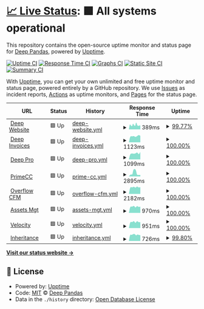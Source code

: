 # [📈 Live Status](https://syvtec.github.io/guardian): <!--live status--> **🟩 All systems operational**

This repository contains the open-source uptime monitor and status page for [Deep Pandas](https://syvtec.github.io/guardian), powered by [Upptime](https://github.com/upptime/upptime).

[![Uptime CI](https://github.com/syvtec/guardian/workflows/Uptime%20CI/badge.svg)](https://github.com/syvtec/guardian/actions?query=workflow%3A%22Uptime+CI%22)
[![Response Time CI](https://github.com/syvtec/guardian/workflows/Response%20Time%20CI/badge.svg)](https://github.com/syvtec/guardian/actions?query=workflow%3A%22Response+Time+CI%22)
[![Graphs CI](https://github.com/syvtec/guardian/workflows/Graphs%20CI/badge.svg)](https://github.com/syvtec/guardian/actions?query=workflow%3A%22Graphs+CI%22)
[![Static Site CI](https://github.com/syvtec/guardian/workflows/Static%20Site%20CI/badge.svg)](https://github.com/syvtec/guardian/actions?query=workflow%3A%22Static+Site+CI%22)
[![Summary CI](https://github.com/syvtec/guardian/workflows/Summary%20CI/badge.svg)](https://github.com/syvtec/guardian/actions?query=workflow%3A%22Summary+CI%22)

With [Upptime](https://upptime.js.org), you can get your own unlimited and free uptime monitor and status page, powered entirely by a GitHub repository. We use [Issues](https://github.com/syvtec/guardian/issues) as incident reports, [Actions](https://github.com/syvtec/guardian/actions) as uptime monitors, and [Pages](https://syvtec.github.io/guardian) for the status page.

<!--start: status pages-->
<!-- This summary is generated by Upptime (https://github.com/upptime/upptime) -->
<!-- Do not edit this manually, your changes will be overwritten -->
<!-- prettier-ignore -->
| URL | Status | History | Response Time | Uptime |
| --- | ------ | ------- | ------------- | ------ |
| <img alt="" src="https://icons.duckduckgo.com/ip3/deepofficegroup.com.ico" height="13"> [Deep Website](https://deepofficegroup.com) | 🟩 Up | [deep-website.yml](https://github.com/syvtec/guardian/commits/HEAD/history/deep-website.yml) | <details><summary><img alt="Response time graph" src="./graphs/deep-website/response-time-week.png" height="20"> 389ms</summary><br><a href="https://syvtec.github.io/guardian/history/deep-website"><img alt="Response time 404" src="https://img.shields.io/endpoint?url=https%3A%2F%2Fraw.githubusercontent.com%2Fsyvtec%2Fguardian%2FHEAD%2Fapi%2Fdeep-website%2Fresponse-time.json"></a><br><a href="https://syvtec.github.io/guardian/history/deep-website"><img alt="24-hour response time 338" src="https://img.shields.io/endpoint?url=https%3A%2F%2Fraw.githubusercontent.com%2Fsyvtec%2Fguardian%2FHEAD%2Fapi%2Fdeep-website%2Fresponse-time-day.json"></a><br><a href="https://syvtec.github.io/guardian/history/deep-website"><img alt="7-day response time 389" src="https://img.shields.io/endpoint?url=https%3A%2F%2Fraw.githubusercontent.com%2Fsyvtec%2Fguardian%2FHEAD%2Fapi%2Fdeep-website%2Fresponse-time-week.json"></a><br><a href="https://syvtec.github.io/guardian/history/deep-website"><img alt="30-day response time 404" src="https://img.shields.io/endpoint?url=https%3A%2F%2Fraw.githubusercontent.com%2Fsyvtec%2Fguardian%2FHEAD%2Fapi%2Fdeep-website%2Fresponse-time-month.json"></a><br><a href="https://syvtec.github.io/guardian/history/deep-website"><img alt="1-year response time 404" src="https://img.shields.io/endpoint?url=https%3A%2F%2Fraw.githubusercontent.com%2Fsyvtec%2Fguardian%2FHEAD%2Fapi%2Fdeep-website%2Fresponse-time-year.json"></a></details> | <details><summary><a href="https://syvtec.github.io/guardian/history/deep-website">99.77%</a></summary><a href="https://syvtec.github.io/guardian/history/deep-website"><img alt="All-time uptime 99.88%" src="https://img.shields.io/endpoint?url=https%3A%2F%2Fraw.githubusercontent.com%2Fsyvtec%2Fguardian%2FHEAD%2Fapi%2Fdeep-website%2Fuptime.json"></a><br><a href="https://syvtec.github.io/guardian/history/deep-website"><img alt="24-hour uptime 99.24%" src="https://img.shields.io/endpoint?url=https%3A%2F%2Fraw.githubusercontent.com%2Fsyvtec%2Fguardian%2FHEAD%2Fapi%2Fdeep-website%2Fuptime-day.json"></a><br><a href="https://syvtec.github.io/guardian/history/deep-website"><img alt="7-day uptime 99.77%" src="https://img.shields.io/endpoint?url=https%3A%2F%2Fraw.githubusercontent.com%2Fsyvtec%2Fguardian%2FHEAD%2Fapi%2Fdeep-website%2Fuptime-week.json"></a><br><a href="https://syvtec.github.io/guardian/history/deep-website"><img alt="30-day uptime 99.88%" src="https://img.shields.io/endpoint?url=https%3A%2F%2Fraw.githubusercontent.com%2Fsyvtec%2Fguardian%2FHEAD%2Fapi%2Fdeep-website%2Fuptime-month.json"></a><br><a href="https://syvtec.github.io/guardian/history/deep-website"><img alt="1-year uptime 99.88%" src="https://img.shields.io/endpoint?url=https%3A%2F%2Fraw.githubusercontent.com%2Fsyvtec%2Fguardian%2FHEAD%2Fapi%2Fdeep-website%2Fuptime-year.json"></a></details>
| <img alt="" src="https://icons.duckduckgo.com/ip3/services.deepofficehub.com.ico" height="13"> [Deep Invoices](https://services.deepofficehub.com) | 🟩 Up | [deep-invoices.yml](https://github.com/syvtec/guardian/commits/HEAD/history/deep-invoices.yml) | <details><summary><img alt="Response time graph" src="./graphs/deep-invoices/response-time-week.png" height="20"> 1123ms</summary><br><a href="https://syvtec.github.io/guardian/history/deep-invoices"><img alt="Response time 1083" src="https://img.shields.io/endpoint?url=https%3A%2F%2Fraw.githubusercontent.com%2Fsyvtec%2Fguardian%2FHEAD%2Fapi%2Fdeep-invoices%2Fresponse-time.json"></a><br><a href="https://syvtec.github.io/guardian/history/deep-invoices"><img alt="24-hour response time 1179" src="https://img.shields.io/endpoint?url=https%3A%2F%2Fraw.githubusercontent.com%2Fsyvtec%2Fguardian%2FHEAD%2Fapi%2Fdeep-invoices%2Fresponse-time-day.json"></a><br><a href="https://syvtec.github.io/guardian/history/deep-invoices"><img alt="7-day response time 1123" src="https://img.shields.io/endpoint?url=https%3A%2F%2Fraw.githubusercontent.com%2Fsyvtec%2Fguardian%2FHEAD%2Fapi%2Fdeep-invoices%2Fresponse-time-week.json"></a><br><a href="https://syvtec.github.io/guardian/history/deep-invoices"><img alt="30-day response time 1083" src="https://img.shields.io/endpoint?url=https%3A%2F%2Fraw.githubusercontent.com%2Fsyvtec%2Fguardian%2FHEAD%2Fapi%2Fdeep-invoices%2Fresponse-time-month.json"></a><br><a href="https://syvtec.github.io/guardian/history/deep-invoices"><img alt="1-year response time 1083" src="https://img.shields.io/endpoint?url=https%3A%2F%2Fraw.githubusercontent.com%2Fsyvtec%2Fguardian%2FHEAD%2Fapi%2Fdeep-invoices%2Fresponse-time-year.json"></a></details> | <details><summary><a href="https://syvtec.github.io/guardian/history/deep-invoices">100.00%</a></summary><a href="https://syvtec.github.io/guardian/history/deep-invoices"><img alt="All-time uptime 100.00%" src="https://img.shields.io/endpoint?url=https%3A%2F%2Fraw.githubusercontent.com%2Fsyvtec%2Fguardian%2FHEAD%2Fapi%2Fdeep-invoices%2Fuptime.json"></a><br><a href="https://syvtec.github.io/guardian/history/deep-invoices"><img alt="24-hour uptime 100.00%" src="https://img.shields.io/endpoint?url=https%3A%2F%2Fraw.githubusercontent.com%2Fsyvtec%2Fguardian%2FHEAD%2Fapi%2Fdeep-invoices%2Fuptime-day.json"></a><br><a href="https://syvtec.github.io/guardian/history/deep-invoices"><img alt="7-day uptime 100.00%" src="https://img.shields.io/endpoint?url=https%3A%2F%2Fraw.githubusercontent.com%2Fsyvtec%2Fguardian%2FHEAD%2Fapi%2Fdeep-invoices%2Fuptime-week.json"></a><br><a href="https://syvtec.github.io/guardian/history/deep-invoices"><img alt="30-day uptime 100.00%" src="https://img.shields.io/endpoint?url=https%3A%2F%2Fraw.githubusercontent.com%2Fsyvtec%2Fguardian%2FHEAD%2Fapi%2Fdeep-invoices%2Fuptime-month.json"></a><br><a href="https://syvtec.github.io/guardian/history/deep-invoices"><img alt="1-year uptime 100.00%" src="https://img.shields.io/endpoint?url=https%3A%2F%2Fraw.githubusercontent.com%2Fsyvtec%2Fguardian%2FHEAD%2Fapi%2Fdeep-invoices%2Fuptime-year.json"></a></details>
| <img alt="" src="https://icons.duckduckgo.com/ip3/deepofficepro.com.ico" height="13"> [Deep Pro](https://deepofficepro.com) | 🟩 Up | [deep-pro.yml](https://github.com/syvtec/guardian/commits/HEAD/history/deep-pro.yml) | <details><summary><img alt="Response time graph" src="./graphs/deep-pro/response-time-week.png" height="20"> 1099ms</summary><br><a href="https://syvtec.github.io/guardian/history/deep-pro"><img alt="Response time 1050" src="https://img.shields.io/endpoint?url=https%3A%2F%2Fraw.githubusercontent.com%2Fsyvtec%2Fguardian%2FHEAD%2Fapi%2Fdeep-pro%2Fresponse-time.json"></a><br><a href="https://syvtec.github.io/guardian/history/deep-pro"><img alt="24-hour response time 1334" src="https://img.shields.io/endpoint?url=https%3A%2F%2Fraw.githubusercontent.com%2Fsyvtec%2Fguardian%2FHEAD%2Fapi%2Fdeep-pro%2Fresponse-time-day.json"></a><br><a href="https://syvtec.github.io/guardian/history/deep-pro"><img alt="7-day response time 1099" src="https://img.shields.io/endpoint?url=https%3A%2F%2Fraw.githubusercontent.com%2Fsyvtec%2Fguardian%2FHEAD%2Fapi%2Fdeep-pro%2Fresponse-time-week.json"></a><br><a href="https://syvtec.github.io/guardian/history/deep-pro"><img alt="30-day response time 1050" src="https://img.shields.io/endpoint?url=https%3A%2F%2Fraw.githubusercontent.com%2Fsyvtec%2Fguardian%2FHEAD%2Fapi%2Fdeep-pro%2Fresponse-time-month.json"></a><br><a href="https://syvtec.github.io/guardian/history/deep-pro"><img alt="1-year response time 1050" src="https://img.shields.io/endpoint?url=https%3A%2F%2Fraw.githubusercontent.com%2Fsyvtec%2Fguardian%2FHEAD%2Fapi%2Fdeep-pro%2Fresponse-time-year.json"></a></details> | <details><summary><a href="https://syvtec.github.io/guardian/history/deep-pro">100.00%</a></summary><a href="https://syvtec.github.io/guardian/history/deep-pro"><img alt="All-time uptime 100.00%" src="https://img.shields.io/endpoint?url=https%3A%2F%2Fraw.githubusercontent.com%2Fsyvtec%2Fguardian%2FHEAD%2Fapi%2Fdeep-pro%2Fuptime.json"></a><br><a href="https://syvtec.github.io/guardian/history/deep-pro"><img alt="24-hour uptime 100.00%" src="https://img.shields.io/endpoint?url=https%3A%2F%2Fraw.githubusercontent.com%2Fsyvtec%2Fguardian%2FHEAD%2Fapi%2Fdeep-pro%2Fuptime-day.json"></a><br><a href="https://syvtec.github.io/guardian/history/deep-pro"><img alt="7-day uptime 100.00%" src="https://img.shields.io/endpoint?url=https%3A%2F%2Fraw.githubusercontent.com%2Fsyvtec%2Fguardian%2FHEAD%2Fapi%2Fdeep-pro%2Fuptime-week.json"></a><br><a href="https://syvtec.github.io/guardian/history/deep-pro"><img alt="30-day uptime 100.00%" src="https://img.shields.io/endpoint?url=https%3A%2F%2Fraw.githubusercontent.com%2Fsyvtec%2Fguardian%2FHEAD%2Fapi%2Fdeep-pro%2Fuptime-month.json"></a><br><a href="https://syvtec.github.io/guardian/history/deep-pro"><img alt="1-year uptime 100.00%" src="https://img.shields.io/endpoint?url=https%3A%2F%2Fraw.githubusercontent.com%2Fsyvtec%2Fguardian%2FHEAD%2Fapi%2Fdeep-pro%2Fuptime-year.json"></a></details>
| <img alt="" src="https://icons.duckduckgo.com/ip3/deepofficehub.com.ico" height="13"> [PrimeCC](https://deepofficehub.com) | 🟩 Up | [prime-cc.yml](https://github.com/syvtec/guardian/commits/HEAD/history/prime-cc.yml) | <details><summary><img alt="Response time graph" src="./graphs/prime-cc/response-time-week.png" height="20"> 2895ms</summary><br><a href="https://syvtec.github.io/guardian/history/prime-cc"><img alt="Response time 3452" src="https://img.shields.io/endpoint?url=https%3A%2F%2Fraw.githubusercontent.com%2Fsyvtec%2Fguardian%2FHEAD%2Fapi%2Fprime-cc%2Fresponse-time.json"></a><br><a href="https://syvtec.github.io/guardian/history/prime-cc"><img alt="24-hour response time 1329" src="https://img.shields.io/endpoint?url=https%3A%2F%2Fraw.githubusercontent.com%2Fsyvtec%2Fguardian%2FHEAD%2Fapi%2Fprime-cc%2Fresponse-time-day.json"></a><br><a href="https://syvtec.github.io/guardian/history/prime-cc"><img alt="7-day response time 2895" src="https://img.shields.io/endpoint?url=https%3A%2F%2Fraw.githubusercontent.com%2Fsyvtec%2Fguardian%2FHEAD%2Fapi%2Fprime-cc%2Fresponse-time-week.json"></a><br><a href="https://syvtec.github.io/guardian/history/prime-cc"><img alt="30-day response time 3452" src="https://img.shields.io/endpoint?url=https%3A%2F%2Fraw.githubusercontent.com%2Fsyvtec%2Fguardian%2FHEAD%2Fapi%2Fprime-cc%2Fresponse-time-month.json"></a><br><a href="https://syvtec.github.io/guardian/history/prime-cc"><img alt="1-year response time 3452" src="https://img.shields.io/endpoint?url=https%3A%2F%2Fraw.githubusercontent.com%2Fsyvtec%2Fguardian%2FHEAD%2Fapi%2Fprime-cc%2Fresponse-time-year.json"></a></details> | <details><summary><a href="https://syvtec.github.io/guardian/history/prime-cc">100.00%</a></summary><a href="https://syvtec.github.io/guardian/history/prime-cc"><img alt="All-time uptime 99.83%" src="https://img.shields.io/endpoint?url=https%3A%2F%2Fraw.githubusercontent.com%2Fsyvtec%2Fguardian%2FHEAD%2Fapi%2Fprime-cc%2Fuptime.json"></a><br><a href="https://syvtec.github.io/guardian/history/prime-cc"><img alt="24-hour uptime 100.00%" src="https://img.shields.io/endpoint?url=https%3A%2F%2Fraw.githubusercontent.com%2Fsyvtec%2Fguardian%2FHEAD%2Fapi%2Fprime-cc%2Fuptime-day.json"></a><br><a href="https://syvtec.github.io/guardian/history/prime-cc"><img alt="7-day uptime 100.00%" src="https://img.shields.io/endpoint?url=https%3A%2F%2Fraw.githubusercontent.com%2Fsyvtec%2Fguardian%2FHEAD%2Fapi%2Fprime-cc%2Fuptime-week.json"></a><br><a href="https://syvtec.github.io/guardian/history/prime-cc"><img alt="30-day uptime 99.83%" src="https://img.shields.io/endpoint?url=https%3A%2F%2Fraw.githubusercontent.com%2Fsyvtec%2Fguardian%2FHEAD%2Fapi%2Fprime-cc%2Fuptime-month.json"></a><br><a href="https://syvtec.github.io/guardian/history/prime-cc"><img alt="1-year uptime 99.83%" src="https://img.shields.io/endpoint?url=https%3A%2F%2Fraw.githubusercontent.com%2Fsyvtec%2Fguardian%2FHEAD%2Fapi%2Fprime-cc%2Fuptime-year.json"></a></details>
| <img alt="" src="https://icons.duckduckgo.com/ip3/cfm.deepofficehub.com.ico" height="13"> [Overflow CFM](https://cfm.deepofficehub.com) | 🟩 Up | [overflow-cfm.yml](https://github.com/syvtec/guardian/commits/HEAD/history/overflow-cfm.yml) | <details><summary><img alt="Response time graph" src="./graphs/overflow-cfm/response-time-week.png" height="20"> 2182ms</summary><br><a href="https://syvtec.github.io/guardian/history/overflow-cfm"><img alt="Response time 2183" src="https://img.shields.io/endpoint?url=https%3A%2F%2Fraw.githubusercontent.com%2Fsyvtec%2Fguardian%2FHEAD%2Fapi%2Foverflow-cfm%2Fresponse-time.json"></a><br><a href="https://syvtec.github.io/guardian/history/overflow-cfm"><img alt="24-hour response time 2188" src="https://img.shields.io/endpoint?url=https%3A%2F%2Fraw.githubusercontent.com%2Fsyvtec%2Fguardian%2FHEAD%2Fapi%2Foverflow-cfm%2Fresponse-time-day.json"></a><br><a href="https://syvtec.github.io/guardian/history/overflow-cfm"><img alt="7-day response time 2182" src="https://img.shields.io/endpoint?url=https%3A%2F%2Fraw.githubusercontent.com%2Fsyvtec%2Fguardian%2FHEAD%2Fapi%2Foverflow-cfm%2Fresponse-time-week.json"></a><br><a href="https://syvtec.github.io/guardian/history/overflow-cfm"><img alt="30-day response time 2183" src="https://img.shields.io/endpoint?url=https%3A%2F%2Fraw.githubusercontent.com%2Fsyvtec%2Fguardian%2FHEAD%2Fapi%2Foverflow-cfm%2Fresponse-time-month.json"></a><br><a href="https://syvtec.github.io/guardian/history/overflow-cfm"><img alt="1-year response time 2183" src="https://img.shields.io/endpoint?url=https%3A%2F%2Fraw.githubusercontent.com%2Fsyvtec%2Fguardian%2FHEAD%2Fapi%2Foverflow-cfm%2Fresponse-time-year.json"></a></details> | <details><summary><a href="https://syvtec.github.io/guardian/history/overflow-cfm">100.00%</a></summary><a href="https://syvtec.github.io/guardian/history/overflow-cfm"><img alt="All-time uptime 100.00%" src="https://img.shields.io/endpoint?url=https%3A%2F%2Fraw.githubusercontent.com%2Fsyvtec%2Fguardian%2FHEAD%2Fapi%2Foverflow-cfm%2Fuptime.json"></a><br><a href="https://syvtec.github.io/guardian/history/overflow-cfm"><img alt="24-hour uptime 100.00%" src="https://img.shields.io/endpoint?url=https%3A%2F%2Fraw.githubusercontent.com%2Fsyvtec%2Fguardian%2FHEAD%2Fapi%2Foverflow-cfm%2Fuptime-day.json"></a><br><a href="https://syvtec.github.io/guardian/history/overflow-cfm"><img alt="7-day uptime 100.00%" src="https://img.shields.io/endpoint?url=https%3A%2F%2Fraw.githubusercontent.com%2Fsyvtec%2Fguardian%2FHEAD%2Fapi%2Foverflow-cfm%2Fuptime-week.json"></a><br><a href="https://syvtec.github.io/guardian/history/overflow-cfm"><img alt="30-day uptime 100.00%" src="https://img.shields.io/endpoint?url=https%3A%2F%2Fraw.githubusercontent.com%2Fsyvtec%2Fguardian%2FHEAD%2Fapi%2Foverflow-cfm%2Fuptime-month.json"></a><br><a href="https://syvtec.github.io/guardian/history/overflow-cfm"><img alt="1-year uptime 100.00%" src="https://img.shields.io/endpoint?url=https%3A%2F%2Fraw.githubusercontent.com%2Fsyvtec%2Fguardian%2FHEAD%2Fapi%2Foverflow-cfm%2Fuptime-year.json"></a></details>
| <img alt="" src="https://icons.duckduckgo.com/ip3/assets.deepofficehub.com.ico" height="13"> [Assets Mgt](https://assets.deepofficehub.com) | 🟩 Up | [assets-mgt.yml](https://github.com/syvtec/guardian/commits/HEAD/history/assets-mgt.yml) | <details><summary><img alt="Response time graph" src="./graphs/assets-mgt/response-time-week.png" height="20"> 970ms</summary><br><a href="https://syvtec.github.io/guardian/history/assets-mgt"><img alt="Response time 980" src="https://img.shields.io/endpoint?url=https%3A%2F%2Fraw.githubusercontent.com%2Fsyvtec%2Fguardian%2FHEAD%2Fapi%2Fassets-mgt%2Fresponse-time.json"></a><br><a href="https://syvtec.github.io/guardian/history/assets-mgt"><img alt="24-hour response time 969" src="https://img.shields.io/endpoint?url=https%3A%2F%2Fraw.githubusercontent.com%2Fsyvtec%2Fguardian%2FHEAD%2Fapi%2Fassets-mgt%2Fresponse-time-day.json"></a><br><a href="https://syvtec.github.io/guardian/history/assets-mgt"><img alt="7-day response time 970" src="https://img.shields.io/endpoint?url=https%3A%2F%2Fraw.githubusercontent.com%2Fsyvtec%2Fguardian%2FHEAD%2Fapi%2Fassets-mgt%2Fresponse-time-week.json"></a><br><a href="https://syvtec.github.io/guardian/history/assets-mgt"><img alt="30-day response time 980" src="https://img.shields.io/endpoint?url=https%3A%2F%2Fraw.githubusercontent.com%2Fsyvtec%2Fguardian%2FHEAD%2Fapi%2Fassets-mgt%2Fresponse-time-month.json"></a><br><a href="https://syvtec.github.io/guardian/history/assets-mgt"><img alt="1-year response time 980" src="https://img.shields.io/endpoint?url=https%3A%2F%2Fraw.githubusercontent.com%2Fsyvtec%2Fguardian%2FHEAD%2Fapi%2Fassets-mgt%2Fresponse-time-year.json"></a></details> | <details><summary><a href="https://syvtec.github.io/guardian/history/assets-mgt">100.00%</a></summary><a href="https://syvtec.github.io/guardian/history/assets-mgt"><img alt="All-time uptime 100.00%" src="https://img.shields.io/endpoint?url=https%3A%2F%2Fraw.githubusercontent.com%2Fsyvtec%2Fguardian%2FHEAD%2Fapi%2Fassets-mgt%2Fuptime.json"></a><br><a href="https://syvtec.github.io/guardian/history/assets-mgt"><img alt="24-hour uptime 100.00%" src="https://img.shields.io/endpoint?url=https%3A%2F%2Fraw.githubusercontent.com%2Fsyvtec%2Fguardian%2FHEAD%2Fapi%2Fassets-mgt%2Fuptime-day.json"></a><br><a href="https://syvtec.github.io/guardian/history/assets-mgt"><img alt="7-day uptime 100.00%" src="https://img.shields.io/endpoint?url=https%3A%2F%2Fraw.githubusercontent.com%2Fsyvtec%2Fguardian%2FHEAD%2Fapi%2Fassets-mgt%2Fuptime-week.json"></a><br><a href="https://syvtec.github.io/guardian/history/assets-mgt"><img alt="30-day uptime 100.00%" src="https://img.shields.io/endpoint?url=https%3A%2F%2Fraw.githubusercontent.com%2Fsyvtec%2Fguardian%2FHEAD%2Fapi%2Fassets-mgt%2Fuptime-month.json"></a><br><a href="https://syvtec.github.io/guardian/history/assets-mgt"><img alt="1-year uptime 100.00%" src="https://img.shields.io/endpoint?url=https%3A%2F%2Fraw.githubusercontent.com%2Fsyvtec%2Fguardian%2FHEAD%2Fapi%2Fassets-mgt%2Fuptime-year.json"></a></details>
| <img alt="" src="https://icons.duckduckgo.com/ip3/velocity.deepofficehub.com.ico" height="13"> [Velocity](https://velocity.deepofficehub.com) | 🟩 Up | [velocity.yml](https://github.com/syvtec/guardian/commits/HEAD/history/velocity.yml) | <details><summary><img alt="Response time graph" src="./graphs/velocity/response-time-week.png" height="20"> 951ms</summary><br><a href="https://syvtec.github.io/guardian/history/velocity"><img alt="Response time 940" src="https://img.shields.io/endpoint?url=https%3A%2F%2Fraw.githubusercontent.com%2Fsyvtec%2Fguardian%2FHEAD%2Fapi%2Fvelocity%2Fresponse-time.json"></a><br><a href="https://syvtec.github.io/guardian/history/velocity"><img alt="24-hour response time 932" src="https://img.shields.io/endpoint?url=https%3A%2F%2Fraw.githubusercontent.com%2Fsyvtec%2Fguardian%2FHEAD%2Fapi%2Fvelocity%2Fresponse-time-day.json"></a><br><a href="https://syvtec.github.io/guardian/history/velocity"><img alt="7-day response time 951" src="https://img.shields.io/endpoint?url=https%3A%2F%2Fraw.githubusercontent.com%2Fsyvtec%2Fguardian%2FHEAD%2Fapi%2Fvelocity%2Fresponse-time-week.json"></a><br><a href="https://syvtec.github.io/guardian/history/velocity"><img alt="30-day response time 940" src="https://img.shields.io/endpoint?url=https%3A%2F%2Fraw.githubusercontent.com%2Fsyvtec%2Fguardian%2FHEAD%2Fapi%2Fvelocity%2Fresponse-time-month.json"></a><br><a href="https://syvtec.github.io/guardian/history/velocity"><img alt="1-year response time 940" src="https://img.shields.io/endpoint?url=https%3A%2F%2Fraw.githubusercontent.com%2Fsyvtec%2Fguardian%2FHEAD%2Fapi%2Fvelocity%2Fresponse-time-year.json"></a></details> | <details><summary><a href="https://syvtec.github.io/guardian/history/velocity">100.00%</a></summary><a href="https://syvtec.github.io/guardian/history/velocity"><img alt="All-time uptime 100.00%" src="https://img.shields.io/endpoint?url=https%3A%2F%2Fraw.githubusercontent.com%2Fsyvtec%2Fguardian%2FHEAD%2Fapi%2Fvelocity%2Fuptime.json"></a><br><a href="https://syvtec.github.io/guardian/history/velocity"><img alt="24-hour uptime 100.00%" src="https://img.shields.io/endpoint?url=https%3A%2F%2Fraw.githubusercontent.com%2Fsyvtec%2Fguardian%2FHEAD%2Fapi%2Fvelocity%2Fuptime-day.json"></a><br><a href="https://syvtec.github.io/guardian/history/velocity"><img alt="7-day uptime 100.00%" src="https://img.shields.io/endpoint?url=https%3A%2F%2Fraw.githubusercontent.com%2Fsyvtec%2Fguardian%2FHEAD%2Fapi%2Fvelocity%2Fuptime-week.json"></a><br><a href="https://syvtec.github.io/guardian/history/velocity"><img alt="30-day uptime 100.00%" src="https://img.shields.io/endpoint?url=https%3A%2F%2Fraw.githubusercontent.com%2Fsyvtec%2Fguardian%2FHEAD%2Fapi%2Fvelocity%2Fuptime-month.json"></a><br><a href="https://syvtec.github.io/guardian/history/velocity"><img alt="1-year uptime 100.00%" src="https://img.shields.io/endpoint?url=https%3A%2F%2Fraw.githubusercontent.com%2Fsyvtec%2Fguardian%2FHEAD%2Fapi%2Fvelocity%2Fuptime-year.json"></a></details>
| <img alt="" src="https://icons.duckduckgo.com/ip3/inheritanceintl.com.ico" height="13"> [Inheritance](https://inheritanceintl.com) | 🟩 Up | [inheritance.yml](https://github.com/syvtec/guardian/commits/HEAD/history/inheritance.yml) | <details><summary><img alt="Response time graph" src="./graphs/inheritance/response-time-week.png" height="20"> 726ms</summary><br><a href="https://syvtec.github.io/guardian/history/inheritance"><img alt="Response time 715" src="https://img.shields.io/endpoint?url=https%3A%2F%2Fraw.githubusercontent.com%2Fsyvtec%2Fguardian%2FHEAD%2Fapi%2Finheritance%2Fresponse-time.json"></a><br><a href="https://syvtec.github.io/guardian/history/inheritance"><img alt="24-hour response time 681" src="https://img.shields.io/endpoint?url=https%3A%2F%2Fraw.githubusercontent.com%2Fsyvtec%2Fguardian%2FHEAD%2Fapi%2Finheritance%2Fresponse-time-day.json"></a><br><a href="https://syvtec.github.io/guardian/history/inheritance"><img alt="7-day response time 726" src="https://img.shields.io/endpoint?url=https%3A%2F%2Fraw.githubusercontent.com%2Fsyvtec%2Fguardian%2FHEAD%2Fapi%2Finheritance%2Fresponse-time-week.json"></a><br><a href="https://syvtec.github.io/guardian/history/inheritance"><img alt="30-day response time 715" src="https://img.shields.io/endpoint?url=https%3A%2F%2Fraw.githubusercontent.com%2Fsyvtec%2Fguardian%2FHEAD%2Fapi%2Finheritance%2Fresponse-time-month.json"></a><br><a href="https://syvtec.github.io/guardian/history/inheritance"><img alt="1-year response time 715" src="https://img.shields.io/endpoint?url=https%3A%2F%2Fraw.githubusercontent.com%2Fsyvtec%2Fguardian%2FHEAD%2Fapi%2Finheritance%2Fresponse-time-year.json"></a></details> | <details><summary><a href="https://syvtec.github.io/guardian/history/inheritance">99.80%</a></summary><a href="https://syvtec.github.io/guardian/history/inheritance"><img alt="All-time uptime 99.73%" src="https://img.shields.io/endpoint?url=https%3A%2F%2Fraw.githubusercontent.com%2Fsyvtec%2Fguardian%2FHEAD%2Fapi%2Finheritance%2Fuptime.json"></a><br><a href="https://syvtec.github.io/guardian/history/inheritance"><img alt="24-hour uptime 100.00%" src="https://img.shields.io/endpoint?url=https%3A%2F%2Fraw.githubusercontent.com%2Fsyvtec%2Fguardian%2FHEAD%2Fapi%2Finheritance%2Fuptime-day.json"></a><br><a href="https://syvtec.github.io/guardian/history/inheritance"><img alt="7-day uptime 99.80%" src="https://img.shields.io/endpoint?url=https%3A%2F%2Fraw.githubusercontent.com%2Fsyvtec%2Fguardian%2FHEAD%2Fapi%2Finheritance%2Fuptime-week.json"></a><br><a href="https://syvtec.github.io/guardian/history/inheritance"><img alt="30-day uptime 99.73%" src="https://img.shields.io/endpoint?url=https%3A%2F%2Fraw.githubusercontent.com%2Fsyvtec%2Fguardian%2FHEAD%2Fapi%2Finheritance%2Fuptime-month.json"></a><br><a href="https://syvtec.github.io/guardian/history/inheritance"><img alt="1-year uptime 99.73%" src="https://img.shields.io/endpoint?url=https%3A%2F%2Fraw.githubusercontent.com%2Fsyvtec%2Fguardian%2FHEAD%2Fapi%2Finheritance%2Fuptime-year.json"></a></details>

<!--end: status pages-->

[**Visit our status website →**](https://syvtec.github.io/guardian)

## 📄 License

- Powered by: [Upptime](https://github.com/upptime/upptime)
- Code: [MIT](./LICENSE) © [Deep Pandas](https://syvtec.github.io/guardian)
- Data in the `./history` directory: [Open Database License](https://opendatacommons.org/licenses/odbl/1-0/)
